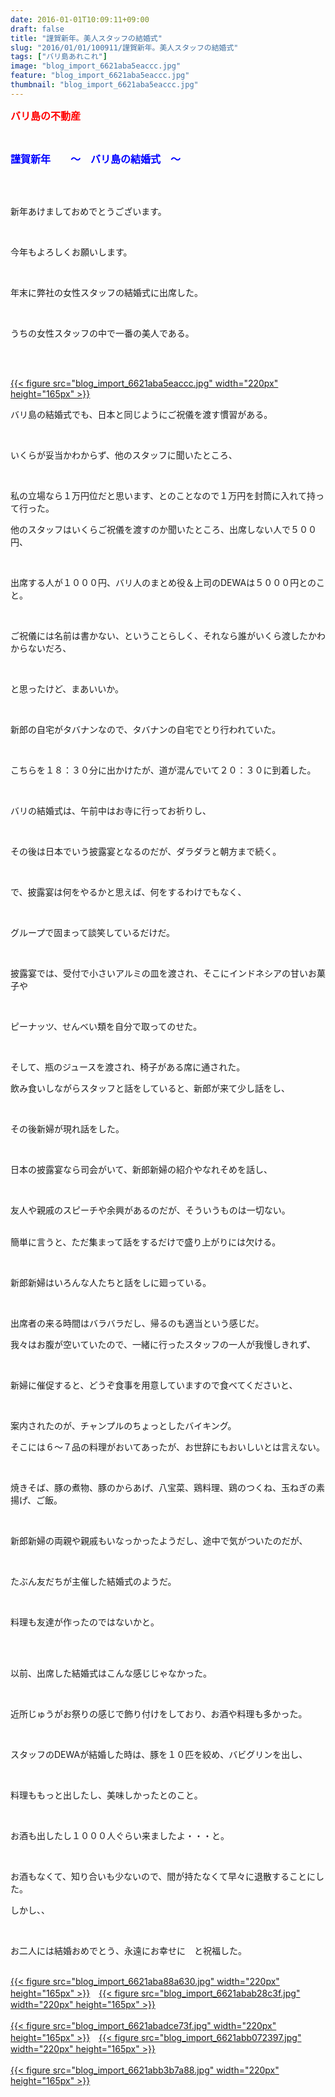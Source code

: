 ```yaml
---
date: 2016-01-01T10:09:11+09:00
draft: false
title: "謹賀新年。美人スタッフの結婚式"
slug: "2016/01/01/100911/謹賀新年。美人スタッフの結婚式"
tags: ["バリ島あれこれ"]
image: "blog_import_6621aba5eaccc.jpg"
feature: "blog_import_6621aba5eaccc.jpg"
thumbnail: "blog_import_6621aba5eaccc.jpg"
---
```

<p><font color="#ff0000" size="3"><strong>バリ島の不動産</strong></font></p><br/><p><font color="#0000ff" size="3"><strong>謹賀新年　　～　バリ島の結婚式　～</strong></font></p><br/><br/><p>新年あけましておめでとうございます。</p><br/><p>今年もよろしくお願いします。</p><br/><p>年末に弊社の女性スタッフの結婚式に出席した。</p><br/><p>うちの女性スタッフの中で一番の美人である。</p><br/><p><br/><a href="blog_import_6621aba735a0b.jpg">{{< figure src="blog_import_6621aba5eaccc.jpg" width="220px" height="165px" >}}</a><br/></p><p>バリ島の結婚式でも、日本と同じようにご祝儀を渡す慣習がある。</p><br/><p>いくらが妥当かわからず、他のスタッフに聞いたところ、</p><br/><p>私の立場なら１万円位だと思います、とのことなので１万円を封筒に入れて持って行った。</p><p> </p><p>他のスタッフはいくらご祝儀を渡すのか聞いたところ、出席しない人で５００円、</p><br/><p>出席する人が１０００円、バリ人のまとめ役＆上司のDEWAは５０００円とのこと。</p><br/><p>ご祝儀には名前は書かない、ということらしく、それなら誰がいくら渡したかわからないだろ、</p><br/><p>と思ったけど、まあいいか。</p><br/><p> </p><p>新郎の自宅がタバナンなので、タバナンの自宅でとり行われていた。</p><br/><p>こちらを１８：３０分に出かけたが、道が混んでいて２０：３０に到着した。</p><br/><p>バリの結婚式は、午前中はお寺に行ってお祈りし、</p><br/><p>その後は日本でいう披露宴となるのだが、ダラダラと朝方まで続く。</p><br/><p>で、披露宴は何をやるかと思えば、何をするわけでもなく、</p><br/><p>グループで固まって談笑しているだけだ。</p><br/><p> </p><p>披露宴では、受付で小さいアルミの皿を渡され、そこにインドネシアの甘いお菓子や</p><br/><p>ピーナッツ、せんべい類を自分で取ってのせた。</p><br/><p>そして、瓶のジュースを渡され、椅子がある席に通された。</p><p> </p><p>飲み食いしながらスタッフと話をしていると、新郎が来て少し話をし、</p><br/><p>その後新婦が現れ話をした。</p><br/><p> </p><p>日本の披露宴なら司会がいて、新郎新婦の紹介やなれそめを話し、</p><br/><p>友人や親戚のスピーチや余興があるのだが、そういうものは一切ない。</p><p><br/>簡単に言うと、ただ集まって話をするだけで盛り上がりには欠ける。</p><br/><p> </p><p>新郎新婦はいろんな人たちと話をしに廻っている。</p><br/><p>出席者の来る時間はバラバラだし、帰るのも適当という感じだ。</p><p> </p><p>我々はお腹が空いていたので、一緒に行ったスタッフの一人が我慢しきれず、</p><br/><p>新婦に催促すると、どうぞ食事を用意していますので食べてくださいと、</p><br/><p>案内されたのが、チャンプルのちょっとしたバイキング。</p><p> </p><p>そこには６～７品の料理がおいてあったが、お世辞にもおいしいとは言えない。</p><br/><p>焼きそば、豚の煮物、豚のからあげ、八宝菜、鶏料理、鶏のつくね、玉ねぎの素揚げ、ご飯。</p><br/><p> </p><p>新郎新婦の両親や親戚もいなっかったようだし、途中で気がついたのだが、</p><br/><p>たぶん友だちが主催した結婚式のようだ。</p><br/><p>料理も友達が作ったのではないかと。</p><br/><br/><p>以前、出席した結婚式はこんな感じじゃなかった。</p><br/><p>近所じゅうがお祭りの感じで飾り付けをしており、お酒や料理も多かった。</p><br/><p>スタッフのDEWAが結婚した時は、豚を１０匹を絞め、バビグリンを出し、</p><br/><p>料理ももっと出したし、美味しかったとのこと。</p><br/><p>お酒も出したし１０００人ぐらい来ましたよ・・・と。</p><br/><p> </p><p>お酒もなくて、知り合いも少ないので、間が持たなくて早々に退散することにした。 </p><p> </p><p>しかし、、</p><br/><p>お二人には結婚おめでとう、永遠にお幸せに　と祝福した。</p><p> </p><p><br/><a href="blog_import_6621aba9cad66.jpg">{{< figure src="blog_import_6621aba88a630.jpg" width="220px" height="165px" >}}</a>　<a href="blog_import_6621abac8120c.jpg">{{< figure src="blog_import_6621abab28c3f.jpg" width="220px" height="165px" >}}</a><br/><br/><a href="blog_import_6621abaf1227b.jpg">{{< figure src="blog_import_6621abadce73f.jpg" width="220px" height="165px" >}}</a>　<a href="blog_import_6621abb24c8e0.jpg">{{< figure src="blog_import_6621abb072397.jpg" width="220px" height="165px" >}}</a><br/><br/><a href="blog_import_6621abb555607.jpg">{{< figure src="blog_import_6621abb3b7a88.jpg" width="220px" height="165px" >}}</a><br/></p>

